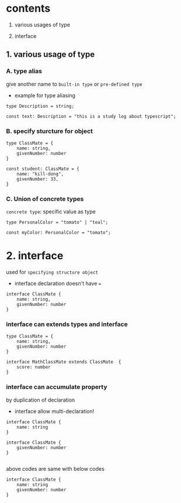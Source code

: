 # contents

1. various usages of type

2. interface

## 1. various usage of type

### A. type alias

give another name to `built-in type` or `pre-defined type`

- example for type aliasing

```
type Description = string;

const text: Description = "this is a study log about typescript";

```

### B. specify sturcture for object

```
type ClassMate = {
    name: string,
    givenNumber: number
}

const student: ClassMate = {
    name: "kill-dong",
    givenNumber: 33,
}
```

### C. Union of concrete types

`concrete type`: specific value as type

```
type PersonalColor = "tomato" | "teal";

const myColor: PersonalColor = "tomato";

```

# 2. interface

used for `specifying structure object`

- interface declaration doesn't have `=`

```
interface ClassMate {
    name: string,
    givenNumber: number
}
```

### interface can extends types and interface

```
type ClassMate = {
    name: string,
    givenNumber: number
}

interface MathClassMate extends ClassMate  {
    score: number
}
```

### interface can accumulate property

by duplication of declaration

- interface allow multi-declaration!

```
interface ClassMate {
    name: string
}

interface ClassMate {
    givenNumber: number
}


```

above codes are same with below codes

```
interface ClassMate {
    name: string
    givenNumber: number
}
```
